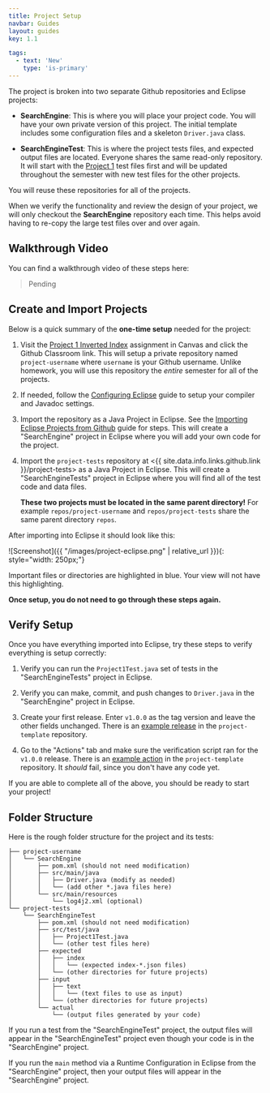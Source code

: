 ```yaml
---
title: Project Setup
navbar: Guides
layout: guides
key: 1.1

tags:
  - text: 'New'
    type: 'is-primary'
---
```


The project is broken into two separate Github repositories and Eclipse projects:

  - **SearchEngine**: This is where you will place your project code. You will have your own private version of this project. The initial template includes some configuration files and a skeleton `Driver.java` class.

  - **SearchEngineTest**: This is where the project tests files, and expected output files are located. Everyone shares the same read-only repository. It will start with the [Project 1](project-1.html) test files first and will be updated throughout the semester with new test files for the other projects.

You will reuse these repositories for all of the projects.

When we verify the functionality and review the design of your project, we will only checkout the **SearchEngine** repository each time. This helps avoid having to re-copy the large test files over and over again.

## Walkthrough Video

You can find a walkthrough video of these steps here:

  > Pending

## Create and Import Projects

Below is a quick summary of the **one-time setup** needed for the project:

  1. Visit the [Project 1 Inverted Index](https://usfca.instructure.com/courses/1597848/assignments/7043801) assignment in Canvas and click the Github Classroom link. This will setup a private repository named `project-username` where `username` is your Github username. Unlike homework, you will use this repository the *entire* semester for all of the projects.

  1. If needed, follow the [Configuring Eclipse](/guides/eclipse/configuring-eclipse.html) guide to setup your compiler and Javadoc settings.

  1. Import the repository as a Java Project in Eclipse. See the [Importing Eclipse Projects from Github](/guides/eclipse/importing-eclipse-projects-from-github.html) guide for steps. This will create a "SearchEngine" project in Eclipse where you will add your own code for the project.

  1. Import the `project-tests` repository at <{{ site.data.info.links.github.link }}/project-tests> as a Java Project in Eclipse. This will create a "SearchEngineTests" project in Eclipse where you will find all of the test code and data files.

      **These two projects must be located in the same parent directory!** For example `repos/project-username` and `repos/project-tests` share the same parent directory `repos`.

After importing into Eclipse it should look like this:

![Screenshot]({{ "/images/project-eclipse.png" | relative_url }}){: style="width: 250px;"}

Important files or directories are highlighted in blue. Your view will not have this highlighting.

**Once setup, you do not need to go through these steps again.**

## Verify Setup

Once you have everything imported into Eclipse, try these steps to verify everything is setup correctly:

  1. Verify you can run the `Project1Test.java` set of tests in the "SearchEngineTests" project in Eclipse.

  1. Verify you can make, commit, and push changes to `Driver.java` in the "SearchEngine" project in Eclipse.

  1. Create your first release. Enter `v1.0.0` as the tag version and leave the other fields unchanged. There is an [example release](https://github.com/usf-cs212-spring2021/project-template/releases/tag/v1.0.0) in the `project-template` repository.

  1. Go to the "Actions" tab and make sure the verification script ran for the `v1.0.0` release. There is an [example action](https://github.com/usf-cs212-spring2021/project-template/actions/runs/573987937) in the `project-template` repository. It *should* fail, since you don't have any code yet.

If you are able to complete all of the above, you should be ready to start your project!

## Folder Structure

Here is the rough folder structure for the project and its tests:

```
├── project-username
│   └── SearchEngine
│       ├── pom.xml (should not need modification)
│       ├── src/main/java
│       │   ├── Driver.java (modify as needed)
│       │   └── (add other *.java files here)
│       └── src/main/resources
│           └── log4j2.xml (optional)
└── project-tests
    └── SearchEngineTest
        ├── pom.xml (should not need modification)
        ├── src/test/java
        │   ├── Project1Test.java
        │   └── (other test files here)
        ├── expected
        │   ├── index
        │   │   └── (expected index-*.json files)
        │   └── (other directories for future projects)
        ├── input
        │   ├── text
        │   │   └── (text files to use as input)
        │   └── (other directories for future projects)
        └── actual
            └── (output files generated by your code)
```

If you run a test from the "SearchEngineTest" project, the output files will appear in the "SearchEngineTest" project even though your code is in the "SearchEngine" project.

If you run the `main` method via a Runtime Configuration in Eclipse from the "SearchEngine" project, then your output files will appear in the "SearchEngine" project.
